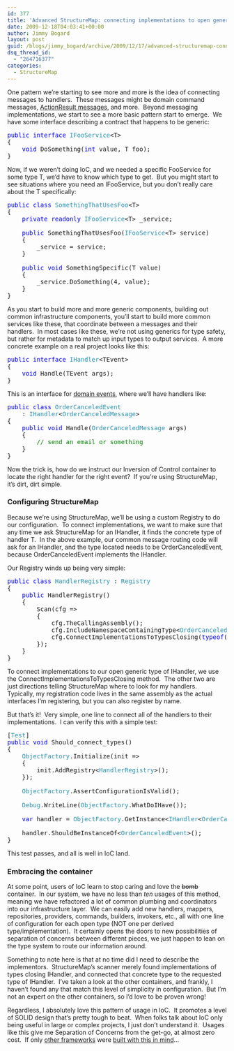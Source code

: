```yaml
---
id: 377
title: 'Advanced StructureMap: connecting implementations to open generic types'
date: 2009-12-18T04:03:41+00:00
author: Jimmy Bogard
layout: post
guid: /blogs/jimmy_bogard/archive/2009/12/17/advanced-structuremap-connecting-implementations-to-open-generic-types.aspx
dsq_thread_id:
  - "264716377"
categories:
  - StructureMap
---
```

One pattern we’re starting to see more and more is the idea of connecting messages to handlers.&#160; These messages might be domain command messages, [ActionResult messages](http://www.lostechies.com/blogs/jimmy_bogard/archive/2009/12/12/enabling-ioc-in-asp-net-actionresults-or-a-better-actionresult.aspx), and more.&#160; Beyond messaging implementations, we start to see a more basic pattern start to emerge.&#160; We have some interface describing a contract that happens to be generic:

<pre><span style="color: blue">public interface </span><span style="color: #2b91af">IFooService</span>&lt;T&gt;
{
    <span style="color: blue">void </span>DoSomething(<span style="color: blue">int </span>value, T foo);
}</pre>

[](http://11011.net/software/vspaste)

Now, if we weren’t doing IoC, and we needed a specific FooService for some type T, we’d have to know which type to get.&#160; But you might start to see situations where you need an IFooService<T>, but you don’t really care about the T specifically:

<pre><span style="color: blue">public class </span><span style="color: #2b91af">SomethingThatUsesFoo</span>&lt;T&gt;
{
    <span style="color: blue">private readonly </span><span style="color: #2b91af">IFooService</span>&lt;T&gt; _service;

    <span style="color: blue">public </span>SomethingThatUsesFoo(<span style="color: #2b91af">IFooService</span>&lt;T&gt; service)
    {
        _service = service;
    }

    <span style="color: blue">public void </span>SomethingSpecific(T value)
    {
        _service.DoSomething(4, value);
    }
}</pre>

[](http://11011.net/software/vspaste)

As you start to build more and more generic components, building out common infrastructure components, you’ll start to build more common services like these, that coordinate between a messages and their handlers.&#160; In most cases like these, we’re not using generics for type safety, but rather for metadata to match up input types to output services.&#160; A more concrete example on a real project looks like this:

<pre><span style="color: blue">public interface </span><span style="color: #2b91af">IHandler</span>&lt;TEvent&gt; 
{
    <span style="color: blue">void </span>Handle(TEvent args);
}</pre>

[](http://11011.net/software/vspaste)

This is an interface for [domain events](http://www.udidahan.com/2009/06/14/domain-events-salvation/), where we’ll have handlers like:

<pre><span style="color: blue">public class </span><span style="color: #2b91af">OrderCanceledEvent
    </span>: <span style="color: #2b91af">IHandler</span>&lt;<span style="color: #2b91af">OrderCanceledMessage</span>&gt;
{
    <span style="color: blue">public void </span>Handle(<span style="color: #2b91af">OrderCanceledMessage </span>args)
    {
        <span style="color: green">// send an email or something
    </span>}
}</pre>

[](http://11011.net/software/vspaste)

Now the trick is, how do we instruct our Inversion of Control container to locate the right handler for the right event?&#160; If you’re using StructureMap, it’s dirt, dirt simple.

### Configuring StructureMap

Because we’re using StructureMap, we’ll be using a custom Registry to do our configuration.&#160; To connect implementations, we want to make sure that any time we ask StructureMap for an IHandler<T>, it finds the concrete type of handler T.&#160; In the above example, our common message routing code will ask for an IHandler<OrderCanceledMessage>, and the type located needs to be OrderCanceledEvent, because OrderCanceledEvent implements the IHandler<OrderCanceledMessage>.

Our Registry winds up being very simple:

<pre><span style="color: blue">public class </span><span style="color: #2b91af">HandlerRegistry </span>: <span style="color: #2b91af">Registry
</span>{
    <span style="color: blue">public </span>HandlerRegistry()
    {
        Scan(cfg =&gt;
        {
            cfg.TheCallingAssembly();
            cfg.IncludeNamespaceContainingType&lt;<span style="color: #2b91af">OrderCanceledEvent</span>&gt;();
            cfg.ConnectImplementationsToTypesClosing(<span style="color: blue">typeof</span>(<span style="color: #2b91af">IHandler</span>&lt;&gt;));
        });
    }
}</pre>

[](http://11011.net/software/vspaste)

To connect implementations to our open generic type of IHandler<T>, we use the ConnectImplementationsToTypesClosing method.&#160; The other two are just directions telling StructureMap where to look for my handlers.&#160; Typically, my registration code lives in the same assembly as the actual interfaces I’m registering, but you can also register by name.

But that’s it!&#160; Very simple, one line to connect all of the handlers to their implementations.&#160; I can verify this with a simple test:

<pre>[<span style="color: #2b91af">Test</span>]
<span style="color: blue">public void </span>Should_connect_types()
{
    <span style="color: #2b91af">ObjectFactory</span>.Initialize(init =&gt;
    {
        init.AddRegistry&lt;<span style="color: #2b91af">HandlerRegistry</span>&gt;();
    });

    <span style="color: #2b91af">ObjectFactory</span>.AssertConfigurationIsValid();

    <span style="color: #2b91af">Debug</span>.WriteLine(<span style="color: #2b91af">ObjectFactory</span>.WhatDoIHave());

    <span style="color: blue">var </span>handler = <span style="color: #2b91af">ObjectFactory</span>.GetInstance&lt;<span style="color: #2b91af">IHandler</span>&lt;<span style="color: #2b91af">OrderCanceledMessage</span>&gt;&gt;();

    handler.ShouldBeInstanceOf&lt;<span style="color: #2b91af">OrderCanceledEvent</span>&gt;();
}</pre>

[](http://11011.net/software/vspaste)

This test passes, and all is well in IoC land.

### Embracing the container

At some point, users of IoC learn to stop caring and love the <strike>bomb</strike> container.&#160; In our system, we have no less than _ten_ usages of this method, meaning we have refactored a lot of common plumbing and coordinators into our infrastructure layer.&#160; We can easily add new handlers, mappers, repositories, providers, commands, builders, invokers, etc., all with one line of configuration for each open type (NOT one per derived type/implementation).&#160; It certainly opens the doors to new possibilities of separation of concerns between different pieces, we just happen to lean on the type system to route our information around.

Something to note here is that at no time did I need to describe the implementors.&#160; StructureMap’s scanner merely found implementations of types closing IHandler<T>, and connected that concrete type to the requested type of IHandler<SpecificType>.&#160; I’ve taken a look at the other containers, and frankly, I haven’t found any that match this level of simplicity in configuration.&#160; But I’m not an expert on the other containers, so I’d love to be proven wrong!

Regardless, I absolutely love this pattern of usage in IoC.&#160; It promotes a level of SOLID design that’s pretty tough to beat.&#160; When folks talk about IoC only being useful in large or complex projects, I just don’t understand it.&#160; Usages like this give me Separation of Concerns from the get-go, at almost zero cost.&#160; If only [other frameworks](http://www.asp.net/mvc/) were [built with this in mind](http://code.google.com/p/fubumvc/)…